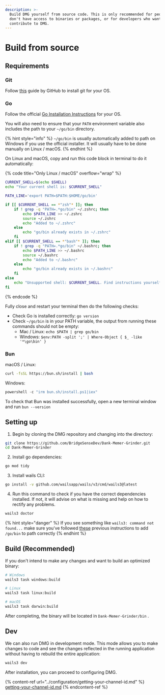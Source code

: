```yaml
---
description: >-
  Build DMG yourself from source code. This is only recommended for people who
  don't have access to binaries or packages, or for developers who want to
  contribute to DMG.
---
```


# Build from source

## Requirements

### Git

Follow [this](https://github.com/git-guides/install-git) guide by GitHub to install git for your OS.

### Go

Follow the official [Go Installation Instructions](https://go.dev/doc/install) for your OS.

You will also need to ensure that your `PATH` environment variable also includes the path to your `~/go/bin` directory.&#x20;

{% hint style="info" %}
`~/go/bin` is usually automatically added to path on Windows if you use the official installer. It will usually have to be done manually on Linux / macOS.
{% endhint %}

On Linux and macOS, copy and run this code block in terminal to do it automatically:

{% code title="Only Linux / macOS" overflow="wrap" %}
```bash
CURRENT_SHELL=$(echo $SHELL)
echo "Your current shell is: $CURRENT_SHELL"

PATH_LINE='export PATH=$PATH:$HOME/go/bin'

if [[ $CURRENT_SHELL == *"zsh"* ]]; then
    if ! grep -q "PATH=.*go/bin" ~/.zshrc; then
        echo $PATH_LINE >> ~/.zshrc
        source ~/.zshrc
        echo "Added to ~/.zshrc"
    else
        echo "go/bin already exists in ~/.zshrc"
    fi
elif [[ $CURRENT_SHELL == *"bash"* ]]; then
    if ! grep -q "PATH=.*go/bin" ~/.bashrc; then
        echo $PATH_LINE >> ~/.bashrc
        source ~/.bashrc
        echo "Added to ~/.bashrc"
    else
        echo "go/bin already exists in ~/.bashrc"
    fi
else
    echo "Unsupported shell: $CURRENT_SHELL. Find instructions yourself."
fi
```
{% endcode %}

Fully close and restart your terminal then do the following checks:

* Check Go is installed correctly: `go version`
* Check `~/go/bin` is in your PATH variable, the output from running these commands should not be empty:
  * Mac / Linux: `echo $PATH | grep go/bin`
  * Windows: `$env:PATH -split ';' | Where-Object { $_ -like '*\go\bin' }`

### Bun

macOS / Linux:

```bash
curl -fsSL https://bun.sh/install | bash
```

Windows:

```powershell
powershell -c "irm bun.sh/install.ps1|iex"
```

To check that Bun was installed successfully, open a new terminal window and run `bun --version`

## Setting up

1. Begin by cloning the DMG repository and changing into the directory:

```bash
git clone https://github.com/BridgeSenseDev/Dank-Memer-Grinder.git
cd Dank-Memer-Grinder
```

2. Install go dependencies:

```bash
go mod tidy
```

3. Install wails CLI:

```bash
go install -v github.com/wailsapp/wails/v3/cmd/wails3@latest
```

4. Run this command to check if you have the correct dependencies installed. If not, it will advise on what is missing and help on how to rectify any problems.

```sh
wails3 doctor
```

{% hint style="danger" %}
If you see something like `wails3: command not found...` make sure you've followed [these](build-from-source.md#go) previous instructions to add `/go/bin` to path correctly
{% endhint %}

## Build (Recommended)

If you don't intend to make any changes and want to build an optimized binary:

```sh
# Windows
wails3 task windows:build

# Linux
wails3 task linux:build

# macOS
wails3 task darwin:build
```

After completing, the binary will be located in `Dank-Memer-Grinder/bin` .

## Dev

We can also run DMG in development mode. This mode allows you to make changes to code and see the changes reflected in the running application without having to rebuild the entire application:

```sh
wails3 dev
```

After installation, you can proceed to configuring DMG.

{% content-ref url="../configuration/getting-your-channel-id.md" %}
[getting-your-channel-id.md](../configuration/getting-your-channel-id.md)
{% endcontent-ref %}

